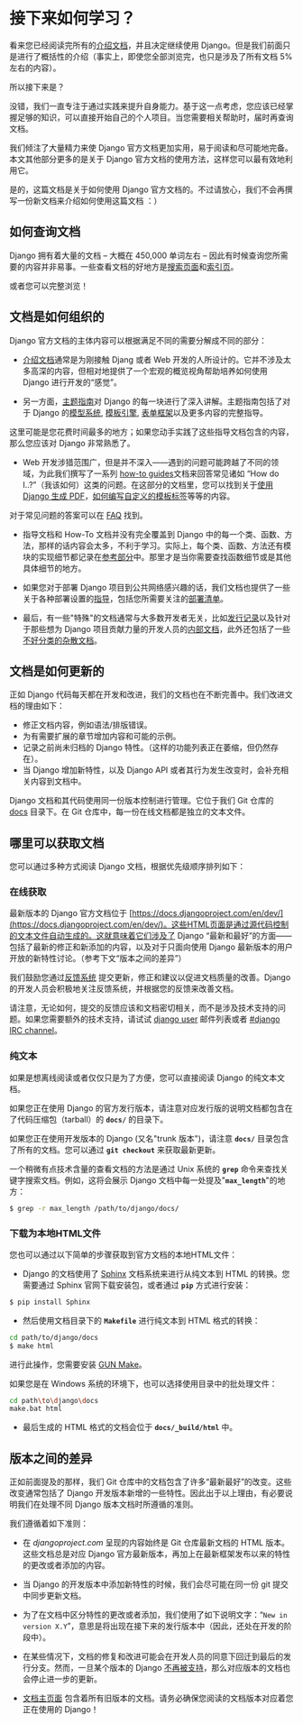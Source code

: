 # 接下来如何学习？

看来您已经阅读完所有的[介绍文档](index.md)，并且决定继续使用 Django。但是我们前面只是进行了概括性的介绍（事实上，即使您全部浏览完，也只是涉及了所有文档 5% 左右的内容）。

所以接下来是？

没错，我们一直专注于通过实践来提升自身能力。基于这一点考虑，您应该已经掌握足够的知识，可以直接开始自己的个人项目。当您需要相关帮助时，届时再查询文档。

我们倾注了大量精力来使 Django 官方文档更加实用，易于阅读和尽可能地完备。本文其他部分更多的是关于 Django 官方文档的使用方法，这样您可以最有效地利用它。

是的，这篇文档是关于如何使用 Django 官方文档的。不过请放心，我们不会再撰写一份新文档来介绍如何使用这篇文档 ：）

## 如何查询文档

Django 拥有着大量的文档 – 大概在 450,000 单词左右 – 因此有时候查询您所需要的内容并非易事。一些查看文档的好地方是[搜索页面](https://docs.djangoproject.com/en/1.11/search/)和[索引页](https://docs.djangoproject.com/en/1.11/genindex/)。

或者您可以完整浏览！

## 文档是如何组织的

Django 官方文档的主体内容可以根据满足不同的需要分解成不同的部分：

- [介绍文档](https://docs.djangoproject.com/en/1.11/intro/)通常是为刚接触 Djang 或者 Web 开发的人所设计的。它并不涉及太多高深的内容，但相对地提供了一个宏观的概览视角帮助培养如何使用 Django 进行开发的“感觉”。

- 另一方面，[主题指南](https://docs.djangoproject.com/en/1.11/topics/)对 Django 的每一块进行了深入讲解。主题指南包括了对于 Django 的[模型系统](https://docs.djangoproject.com/en/1.11/topics/db/), [模板引擎](https://docs.djangoproject.com/en/1.11/topics/templates/), [表单框架](https://docs.djangoproject.com/en/1.11/topics/forms/)以及更多内容的完整指导。

这里可能是您花费时间最多的地方；如果您动手实践了这些指导文档包含的内容，那么您应该对 Django 非常熟悉了。

- Web 开发涉猎范围广，但是并不深入——遇到的问题可能跨越了不同的领域，为此我们撰写了一系列 [how-to guides](https://docs.djangoproject.com/en/1.11/howto/)文档来回答常见诸如 “How do I..?”（我该如何）这类的问题。在这部分的文档里，您可以找到关于[使用 Django 生成 PDF](https://docs.djangoproject.com/en/1.11/howto/outputting-pdf/)，[如何编写自定义的模板标签](https://docs.djangoproject.com/en/1.11/howto/custom-template-tags/)等等的内容。

对于常见问题的答案可以在 [FAQ](https://docs.djangoproject.com/en/1.11/faq/) 找到。

- 指导文档和 How-To 文档并没有完全覆盖到 Django 中的每一个类、函数、方法，那样的话内容会太多，不利于学习。实际上，每个类、函数、方法还有模块的实现细节都记录在[参考部分](https://docs.djangoproject.com/en/1.11/ref/)中。那里才是当你需要查找函数细节或是其他具体细节的地方。

- 如果您对于部署 Django 项目到公共网络感兴趣的话，我们文档也提供了一些关于各种部署设置的[指导](https://docs.djangoproject.com/en/1.11/howto/deployment/)，包括您所需要关注的[部署清单](https://docs.djangoproject.com/en/1.11/howto/deployment/checklist/)。

- 最后，有一些"特殊"的文档通常与大多数开发者无关，比如[发行记录](https://docs.djangoproject.com/en/1.11/releases/)以及针对于那些想为 Django 项目贡献力量的开发人员的[内部文档](https://docs.djangoproject.com/en/1.11/internals/)，此外还包括了一些[不好分类的杂散文档](https://docs.djangoproject.com/en/1.11/misc/)。

## 文档是如何更新的

正如 Django 代码每天都在开发和改进，我们的文档也在不断完善中。我们改进文档的理由如下：

- 修正文档内容，例如语法/排版错误。
- 为有需要扩展的章节增加内容和可能的示例。
- 记录之前尚未归档的 Django 特性。（这样的功能列表正在萎缩，但仍然存在）。
- 当 Django 增加新特性，以及 Django API 或者其行为发生改变时，会补充相关内容到文档中。

Django 文档和其代码使用同一份版本控制进行管理。它位于我们 Git 仓库的 [docs](https://github.com/django/django/tree/master/docs) 目录下。在 Git 仓库中，每一份在线文档都是独立的文本文件。

## 哪里可以获取文档

您可以通过多种方式阅读 Django 文档，根据优先级顺序排列如下：

### 在线获取

最新版本的 Django 官方文档位于 [https://docs.djangoproject.com/en/dev/](https://docs.djangoproject.com/en/dev/)。这些HTML页面是通过源代码控制的文本文件自动生成的。这就意味着它们涉及了 Django “最新和最好”的方面——包括了最新的修正和新添加的内容，以及对于只面向使用 Django 最新版本的用户开放的新特性讨论。（参考下文“版本之间的差异”）

我们鼓励您通过[反馈系统](https://code.djangoproject.com) 提交更新，修正和建议以促进文档质量的改善。Django的开发人员会积极地关注反馈系统，并根据您的反馈来改善文档。

请注意，无论如何，提交的反馈应该和文档密切相关，而不是涉及技术支持的问题。如果您需要额外的技术支持，请试试 [django user](https://docs.djangoproject.com/en/1.11/internals/mailing-lists/#django-users-mailing-list) 邮件列表或者 [#django IRC channel](irc://irc.freenode.net/django)。

### 纯文本

如果是想离线阅读或者仅仅只是为了方便，您可以直接阅读 Django 的纯文本文档。

如果您正在使用 Django 的官方发行版本，请注意对应发行版的说明文档都包含在了代码压缩包（tarball）的 **`docs/`** 的目录下。

如果您正在使用开发版本的 Django (又名"trunk 版本")，请注意 **`docs/`** 目录包含了所有的文档。您可以通过 **`git checkout`** 来获取最新更新。

一个稍微有点技术含量的查看文档的方法是通过 Unix 系统的 **`grep`** 命令来查找关键字搜索文档。例如，这将会展示 Django 文档中每一处提及"**`max_length`**"的地方：

```bash
$ grep -r max_length /path/to/django/docs/
```

### 下载为本地HTML文件

您也可以通过以下简单的步骤获取到官方文档的本地HTML文件：

- Django 的文档使用了 [Sphinx](http://sphinx-doc.org/) 文档系统来进行从纯文本到 HTML 的转换。您需要通过 Sphinx 官网下载安装包，或者通过 **`pip`** 方式进行安装：

```bash
$ pip install Sphinx
```

- 然后使用文档目录下的 **`Makefile`** 进行纯文本到 HTML 格式的转换：

```bash
cd path/to/django/docs
$ make html
```

进行此操作，您需要安装 [GUN Make](https://www.gnu.org/software/make/)。

如果您是在 Windows 系统的环境下，也可以选择使用目录中的批处理文件：

```bash
cd path\to\django\docs
make.bat html
```

- 最后生成的 HTML 格式的文档会位于 **`docs/_build/html`** 中。

## 版本之间的差异

正如前面提及的那样，我们 Git 仓库中的文档包含了许多“最新最好”的改变。这些改变通常包括了 Django 开发版本新增的一些特性。因此出于以上理由，有必要说明我们在处理不同 Django 版本文档时所遵循的准则。

我们遵循着如下准则：

- 在 *djangoproject.com* 呈现的内容始终是 Git 仓库最新文档的 HTML 版本。这些文档总是对应 Django 官方最新版本，再加上在最新框架发布以来的特性的更改或者添加的内容。

- 当 Django 的开发版本中添加新特性的时候，我们会尽可能在同一份 git 提交中同步更新文档。

- 为了在文档中区分特性的更改或者添加，我们使用了如下说明文字：“`New in version X.Y`”，意思是将出现在接下来的发行版本中（因此，还处在开发的阶段中）。

- 在某些情况下，文档的修复和改进可能会在开发人员的同意下回迁到最后的发行分支。然而，一旦某个版本的 Django [不再被支持](https://docs.djangoproject.com/en/1.11/internals/release-process/#backwards-compatibility-policy)，那么对应版本的文档也会停止进一步的更新。

- [文档主页面](https://docs.djangoproject.com/en/dev/) 包含着所有旧版本的文档。请务必确保您阅读的文档版本对应着您正在使用的 Django！
